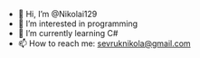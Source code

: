 - 👋 Hi, I’m @Nikolai129
- 👀 I’m interested in programming
- 🌱 I’m currently learning C#
- 📫 How to reach me: sevruknikola@gmail.com

<!---
Nikolai129/Nikolai129 is a ✨ special ✨ repository because its `README.md` (this file) appears on your GitHub profile.
You can click the Preview link to take a look at your changes.
--->
